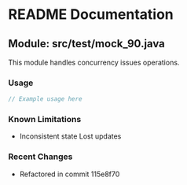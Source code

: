 # README Documentation

## Module: src/test/mock_90.java

This module handles concurrency issues operations.

### Usage

```javascript
// Example usage here
```

### Known Limitations

- Inconsistent state Lost updates

### Recent Changes

- Refactored in commit 115e8f70
